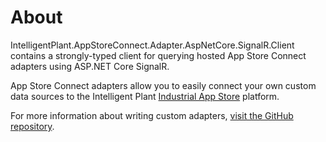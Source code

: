 ﻿# About

IntelligentPlant.AppStoreConnect.Adapter.AspNetCore.SignalR.Client contains a strongly-typed client for querying hosted App Store Connect adapters using ASP.NET Core SignalR.

App Store Connect adapters allow you to easily connect your own custom data sources to the Intelligent Plant [Industrial App Store](https://appstore.intelligentplant.com/) platform.

For more information about writing custom adapters, [visit the GitHub repository](https://github.com/intelligentplant/AppStoreConnect.Adapters/).
